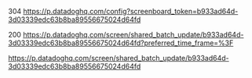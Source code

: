 
304
https://p.datadoghq.com/config?screenboard_token=b933ad64d-3d03339edc63b8ba89556675024d64fd

200
https://p.datadoghq.com/screen/shared_batch_update/b933ad64d-3d03339edc63b8ba89556675024d64fd?preferred_time_frame=%3F

https://p.datadoghq.com/screen/shared_batch_update/b933ad64d-3d03339edc63b8ba89556675024d64fd
